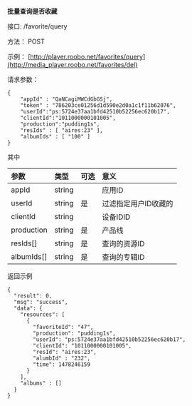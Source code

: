 **批量查询是否收藏**



接口: /favorite/query

方法： POST

示例： [http://player.roobo.net/favorites/query](http://media_player.roobo.net/favorites/del)

请求参数：

```
{
    "appId" : "QaNCagiMWCdGbGSj",
    "token" : "786203ce01256d1d590e2d0a1c1f11b62076",
    "userId":"ps:5724e37aa1bfd42510b52256ec620b17",
    "clientId":"1011000000101005",
    "production":"pudding1s",
    "resIds" : [ "aires:23" ],
    "albumIds" : [ "100" ]
}
```

其中

| 参数 | 类型 | 可选 | 意义 |
| :--- | :--- | :--- | :--- |
| appId | string |  | 应用ID |
| userId | string | 是 | 过滤指定用户ID收藏的 |
| clientId | string |  | 设备IDID |
| production | string | 是 | 产品线 |
| resIds\[\] | string | 是 | 查询的资源ID |
| albumIds\[\] | string | 是 | 查询的专辑ID |



返回示例

```
{
  "result": 0,
  "msg": "success",
  "data": {
    "resources": [
      {
        "favoriteId": "47",
        "production": "pudding1s",
        "userId": "ps:5724e37aa1bfd42510b52256ec620b17",
        "clientId": "1011000000101005",
        "resId": "aires:23",
        "alumbId" : "232",
        "time": 1478246159
      }
    ],
    "albums" : []
  }
}
```



